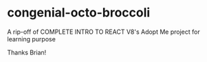 # congenial-octo-broccoli

A rip-off of COMPLETE INTRO TO REACT V8's Adopt Me project for learning purpose

Thanks Brian!
